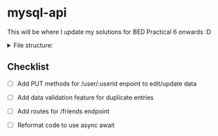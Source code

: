 # mysql-api

This will be where I update my solutions for BED Practical 6 onwards :D

<details>
<summary>
    File structure:
    <br>
</summary>
<br>
    mysql-api/
    ┣ src/
    ┃ ┣ api/
    ┃ ┃ ┣ controller/
    ┃ ┃ ┃ ┗ userController.js
    ┃ ┃ ┣ middleware/
    ┃ ┃ ┃ ┣ friendRouter.js
    ┃ ┃ ┃ ┗ userRouter.js
    ┃ ┃ ┣ model/
    ┃ ┃ ┃ ┗ user.js
    ┃ ┃ ┗ routes/
    ┃ ┃   ┗ user.js
    ┃ ┣ config/
    ┃ ┃ ┗ dbConfig.js
    ┃ ┗ server.js
    ┣ .env
    ┣ .gitignore
    ┣ package.json
    ┣ README.md
    ┗ yarn.lock
</details>

## Checklist

- [ ] Add PUT methods for /user/:userid enpoint to edit/update data 
- [ ] Add data validation feature for duplicate entries
- [ ] Add routes for /friends endpoint
- [ ] Reformat code to use async await









